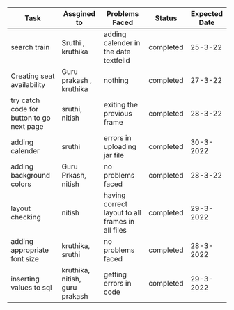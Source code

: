 | Task | Assgined to | Problems Faced | Status | Expected Date |
|------|-------------|----------------|--------|----------------|
| search train   | Sruthi , kruthika    | adding calender in the date textfeild | completed | 25-3-22
| Creating seat availability | Guru prakash , kruthika | nothing | completed     | 27-3-22
| try catch code for button to go next page |   sruthi, nitish     |exiting the  previous frame  | completed| 28-3-22
| adding calender |sruthi   |  errors in uploading jar file | completed | 30-3-2022
| adding background colors   |  Guru Prkash, nitish     | no problems faced | completed     | 28-3-22
| layout checking  | nitish    | having correct layout to all frames in all files | completed | 29-3-2022
| adding appropriate font size | kruthika, sruthi   | no problems faced | completed | 28-3-2022
| inserting values to sql | kruthika, nitish, guru prakash  | getting errors in code | completed | 29-3-2022





